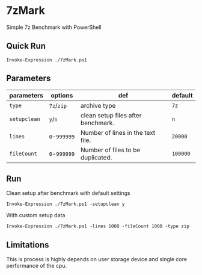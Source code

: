 # 7zMark

Simple 7z Benchmark with PowerShell

## Quick Run

```pwsh
Invoke-Expression ./7zMark.ps1
```

## Parameters

| parameters    | options   | def   | default
|-   |- |-   |-
| `type`  | `7z`/`zip`    | archive type  | `7z`    |
| `setupclean`    | `y`/`n`   | clean setup files after benchmark.    | `n` |
| `lines` | `0`-`999999`  | Number of lines in the text file. | `20000` |
| `fileCount` | `0`-`999999`  | Number of files to be duplicated. | `100000`    |

## Run

Clean setup after benchmark with default settings

```pwsh
Invoke-Expression ./7zMark.ps1 -setupclean y
```

With custom setup data

```pwsh
Invoke-Expression ./7zMark.ps1 -lines 1000 -fileCount 1000 -type zip
```

## Limitations

This is process is highly depends on user storage device and single core performance of the cpu.
